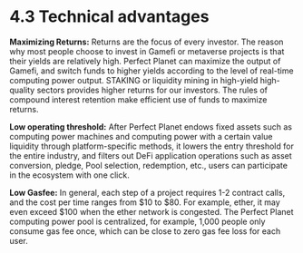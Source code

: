 # 4.3 Technical advantages

**Maximizing Returns:** Returns are the focus of every investor. The reason why most people choose to invest in Gamefi or metaverse projects is that their yields are relatively high. Perfect Planet can maximize the output of Gamefi, and switch funds to higher yields according to the level of real-time computing power output. STAKING or liquidity mining in high-yield high-quality sectors provides higher returns for our investors. The rules of compound interest retention make efficient use of funds to maximize returns.

**Low operating threshold:** After Perfect Planet endows fixed assets such as computing power machines and computing power with a certain value liquidity through platform-specific methods, it lowers the entry threshold for the entire industry, and filters out DeFi application operations such as asset conversion, pledge, Pool selection, redemption, etc., users can participate in the ecosystem with one click.

**Low Gasfee:** In general, each step of a project requires 1-2 contract calls, and the cost per time ranges from $10 to $80. For example, ether, it may even exceed $100 when the ether network is congested. The Perfect Planet computing power pool is centralized, for example, 1,000 people only consume gas fee once, which can be close to zero gas fee loss for each user.
